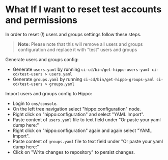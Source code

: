 # What If I want to reset test accounts and permissions

In order to reset (!) users and groups settings follow these steps.

> **Note:** Please note that this will remove all users and groups configuration
> and replace it with "test" users and groups

Generate users and groups config:

* Generate `users.yaml` by running
  `ci-cd/bin/get-hippo-users-yaml ci-cd/test-users > users.yaml`
* Generate `groups.yaml` by running
  `ci-cd/bin/get-hippo-groups-yaml ci-cd/test-users > groups.yaml`

Import users and groups config to Hippo:

* Login to `cms/console`.
* On the left tree navigation select "hippo:configuration" node.
* Right click on "hippo:configuration" and select "YAML Import".
* Paste content of `users.yaml` file to text field under "Or paste your yaml dump
  here:"
* Right click on "hippo:configuration" again and again select "YAML Import".
* Paste content of `groups.yaml` file to text field under "Or paste your yaml dump
  here:"
* Click on "Write changes to repository" to persist changes.
